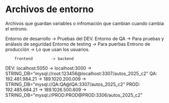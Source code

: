 # Archivos de entorno

Archivos que guardan variables o infromación que cambian cuando cambia el entrono.

Entorno de desarrollo -> Pruebas del DEV.
Entorno de QA -> Para pruebas y análasis de seguridad
Entorno de testing -> Para puerbas
Entrono de producción -> Lo que usan los usuarios.


        frontend        -> backend
DEV:    localhost:5050  -> localhost:3000  -> STRING_DB="mysql://root:123456@localhost:3307/autos_2025_c2"
QA:     192.481.984.21  -> 189.1020.200.009 -> STRING_DB="mysql://QA:QA@lQA:3307/autos_2025_c2"
PROD:   192.485.684.21  -> 189.1026.500.609 -> STRING_DB="mysql://PROD:PROD@PROD:3306/autos_2025_c2"